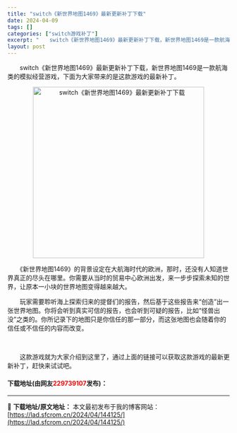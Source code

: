 ```yaml
---
title: "switch《新世界地图1469》最新更新补丁下载"
date: 2024-04-09
tags: []
categories: ["switch游戏补丁"]
excerpt: "　　switch《新世界地图1469》最新更新补丁下载，新世界地图1469是一款航海类的模拟经营游戏，下面为大家带来的是这款游戏的最新补丁。 　　《新世界地图1469》的背景设定在大航海时代的欧洲，那时，还没有人知道世界真正的尽头在哪里。你需要从当时的贸易中心欧洲出发，来一步步探索未知的世界，让原本&hellip;"
layout: post
---
```


 <p>　　switch《新世界地图1469》最新更新补丁下载，新世界地图1469是一款航海类的模拟经营游戏，下面为大家带来的是这款游戏的最新补丁。</p> <p align="center"><img align="" border="0" src="https://lad.sfcrom.cn/wp-content/uploads/2024/04/20240409_661523ac0ba29.webp" width="388" alt="switch《新世界地图1469》最新更新补丁下载" /></p> <p>　　《新世界地图1469》的背景设定在大航海时代的欧洲，那时，还没有人知道世界真正的尽头在哪里。你需要从当时的贸易中心欧洲出发，来一步步探索未知的世界，让原本一小块的世界地图变得越来越大。</p> <p>　　玩家需要聆听海上探索归来的提督们的报告，然后基于这些报告来&ldquo;创造&rdquo;出一张世界地图。你将会听到真实可信的报告，也会听到可疑的报告，比如&ldquo;怪兽出没&rdquo;之类的。你所记录下的地图只是你信任的那一部分，而这张地图也会随着你的信任或不信任的内容而改变。</p> <p>&nbsp;</p> <p>　　这款游戏就为大家介绍到这里了，通过上面的链接可以获取这款游戏的最新更新补丁，赶快来试试吧。</p> <p><h4>下载地址(由网友<font color="red">229739107</font>发布)：</h4></p> 

---
📖 **下载地址/原文地址：** 本文最初发布于我的博客网站：[https://lad.sfcrom.cn/2024/04/144125/](https://lad.sfcrom.cn/2024/04/144125/)
